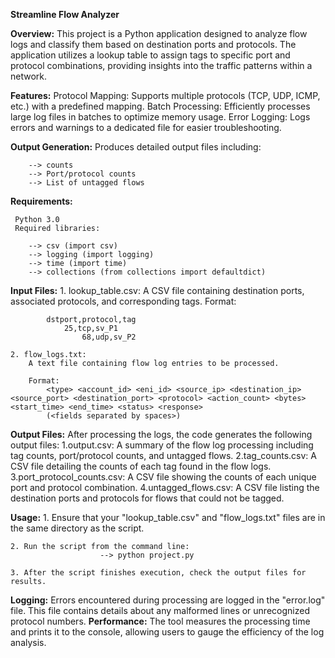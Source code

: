 **Streamline Flow Analyzer**

**Overview:**
	This project is a Python application designed to analyze flow logs and classify them based on destination ports and protocols. The application utilizes a lookup table to assign tags to specific port and protocol combinations, providing insights into the traffic patterns within a network.

**Features:**
	Protocol Mapping:
		Supports multiple protocols (TCP, UDP, ICMP, etc.) with a predefined mapping.
	Batch Processing:
		Efficiently processes large log files in batches to optimize memory usage.
	Error Logging:
	 	Logs errors and warnings to a dedicated file for easier troubleshooting.

**Output Generation:**
	Produces detailed output files including:
 
  		--> counts
  		--> Port/protocol counts
  		--> List of untagged flows


**Requirements:**

	 Python 3.0
  	 Required libraries:
  
  		--> csv (import csv)
  		--> logging (import logging)
  		--> time (import time)
  		--> collections (from collections import defaultdict)
    
**Input Files:**
	1. lookup_table.csv:
		A CSV file containing destination ports, associated protocols, and corresponding tags.
		Format:
  
			dstport,protocol,tag
     			25,tcp,sv_P1	
    		        68,udp,sv_P2
	
	2. flow_logs.txt:
		A text file containing flow log entries to be processed.
   		
		Format:
			<type> <account_id> <eni_id> <source_ip> <destination_ip> <source_port> <destination_port> <protocol> <action_count> <bytes> <start_time> <end_time> <status> <response>
			(<fields separated by spaces>)


**Output Files:**
	After processing the logs, the code generates the following output files:
		1.output.csv:
			A summary of the flow log processing including tag counts, port/protocol counts, and untagged flows.
		2.tag_counts.csv:
			A CSV file detailing the counts of each tag found in the flow logs.
		3.port_protocol_counts.csv:
			A CSV file showing the counts of each unique port and protocol combination.
		4.untagged_flows.csv:
			A CSV file listing the destination ports and protocols for flows that could not be tagged.
   
**Usage:**
	1. Ensure that your "lookup_table.csv" and "flow_logs.txt" files are in the same directory as the script.
 
	2. Run the script from the command line:  
						--> python project.py
      
	3. After the script finishes execution, check the output files for results.


**Logging:**
	Errors encountered during processing are logged in the "error.log" file. This file contains details about any malformed lines or unrecognized protocol numbers.
**Performance:**
	The tool measures the processing time and prints it to the console, allowing users to gauge the efficiency of the log analysis.
